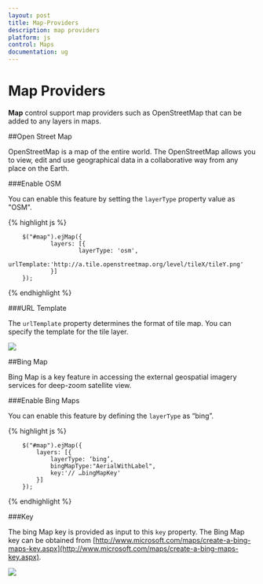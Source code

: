 ```yaml
---
layout: post
title: Map-Providers
description: map providers
platform: js
control: Maps
documentation: ug
---
```


# Map Providers

**Map** control support map providers such as OpenStreetMap that can be added to any layers in maps.

##Open Street Map

OpenStreetMap is a map of the entire world. The OpenStreetMap allows you to view, edit and use geographical data in a collaborative way from any place on the Earth.

###Enable OSM

You can enable this feature by setting the `layerType` property value as "OSM".

{% highlight js %}

        $("#map").ejMap({
                layers: [{
                        layerType: 'osm',
                        urlTemplate:'http://a.tile.openstreetmap.org/level/tileX/tileY.png'
                }]
        }); 

{% endhighlight %}

###URL Template

The `urlTemplate` property determines the format of tile map. You can specify the template for the tile layer. 

![]("/js/Maps/Map-Providers_images/Map-Providers_img1.png")

##Bing Map

Bing Map is a key feature in accessing the external geospatial imagery services for deep-zoom satellite view. 

###Enable Bing Maps

You can enable this feature by defining the `layerType` as “bing”.

{% highlight js %}

        $("#map").ejMap({
            layers: [{
                layerType: ‘bing’,
                bingMapType:"AerialWithLabel",
                key:'// …bingMapKey'
            }]
        });   


{% endhighlight %}

###Key

The bing Map key is provided as input to this `key` property. The Bing Map key can be obtained from [http://www.microsoft.com/maps/create-a-bing-maps-key.aspx](http://www.microsoft.com/maps/create-a-bing-maps-key.aspx).

![]("/js/Maps/Map-Providers_images/Map-Providers_img2.png")

